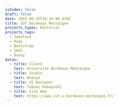 ```yaml
---
isIndex: false
draft: false
date: 2022-06-25T10:34:08.410Z
title: IUT Bordeaux Montaigne
projects_types: Editorial
projects_tags:
  - Jamstack
  - Hugo
  - Bootstrap
  - SASS
  - Osuny
datas:
  - title: Client
    text: Université Bordeaux Montaigne
  - title: Studio
    text: Noesya
  - title: UI Designer
    text: Takumi Kobayashi
  - title: Site Web
    text: https://www.iut.u-bordeaux-montaigne.fr/
---
```


